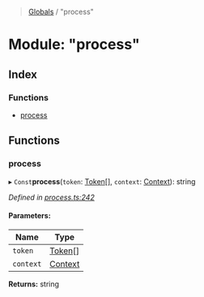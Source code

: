 > [Globals](../README.md) / "process"

# Module: "process"

## Index

### Functions

* [process](_process_.md#process)

## Functions

### process

▸ `Const`**process**(`token`: [Token](_index_.md#token)[], `context`: [Context](../interfaces/_context_.context.md)): string

*Defined in [process.ts:242](https://github.com/kenoxa/beamwind/blob/main/packages/beamwind/src/process.ts#L242)*

#### Parameters:

Name | Type |
------ | ------ |
`token` | [Token](_index_.md#token)[] |
`context` | [Context](../interfaces/_context_.context.md) |

**Returns:** string
